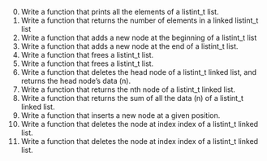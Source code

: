 0. Write a function that prints all the elements of a listint_t list.
1. Write a function that returns the number of elements in a linked listint_t list
2. Write a function that adds a new node at the beginning of a listint_t list
3. Write a function that adds a new node at the end of a listint_t list.
4. Write a function that frees a listint_t list.
5. Write a function that frees a listint_t list.
6. Write a function that deletes the head node of a listint_t linked list, and returns the head node’s data (n).
7. Write a function that returns the nth node of a listint_t linked list.
8. Write a function that returns the sum of all the data (n) of a listint_t linked list.
9. Write a function that inserts a new node at a given position.
10. Write a function that deletes the node at index index of a listint_t linked list.
10. Write a function that deletes the node at index index of a listint_t linked list.
